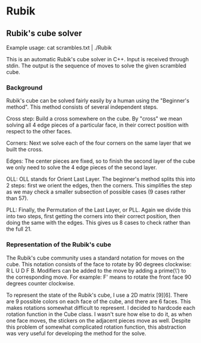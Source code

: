 # Rubik
<h2>Rubik's cube solver</h2>

Example usage:
cat scrambles.txt | ./Rubik

This is an automatic Rubik's cube solver in C++.
Input is received through stdin.
The output is the sequence of moves to solve the given scrambled cube.

<h3>Background</h3>
Rubik's cube can be solved fairly easily by a human using the "Beginner's method". This method consists of several independent steps.

Cross step:
Build a cross somewhere on the cube. By "cross" we mean solving all 4 edge pieces of a particular face, in their correct position with respect to the other faces.

Corners:
Next we solve each of the four corners on the same layer that we built the cross.

Edges: The center pieces are fixed, so to finish the second layer of the cube we only need to solve the 4 edge pieces of the second layer.

OLL: OLL stands for Orient Last Layer. The beginner's method splits this into 2 steps: first we orient the edges, then the corners. This simplifies the step as we may check a smaller subsection of possible cases (9 cases rather than 57).

PLL: Finally, the Permutation of the Last Layer, or PLL. Again we divide this into two steps, first getting the corners into their correct position, then doing the same with the edges. This gives us 8 cases to check rather than the full 21.

<h3>Representation of the Rubik's cube</h3>
The Rubik's cube community uses a standard notation for moves on the cube. This notation consists of the face to rotate by 90 degrees clockwise: R L U D F B. Modifiers can be added to the move by adding a prime(\') to
the corresponding move. For example: F' means to rotate the front face 90 degrees counter clockwise.

To represent the state of the Rubik's cube, I use a 2D matrix [9][6]. There are 9 possible colors on each face of the cube, and there are 6 faces. This makes rotations somewhat difficult to represent.
I decided to hardcode each rotation function in the Cube class. I wasn't sure how else to do it, as when one face moves, the stickers on the adjacent pieces move as well. Despite this problem of somewhat complicated rotation function, this abstraction was very useful for developing the method for the solve.
